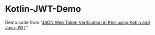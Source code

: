 # Kotlin-JWT-Demo

Demo code from "[JSON Web Token Verification in Ktor using Kotlin and Java-JWT](https://www.scottbrady91.com/Kotlin/JSON-Web-Token-Verification-in-Ktor-using-Kotlin-and-Java-JWT)"
